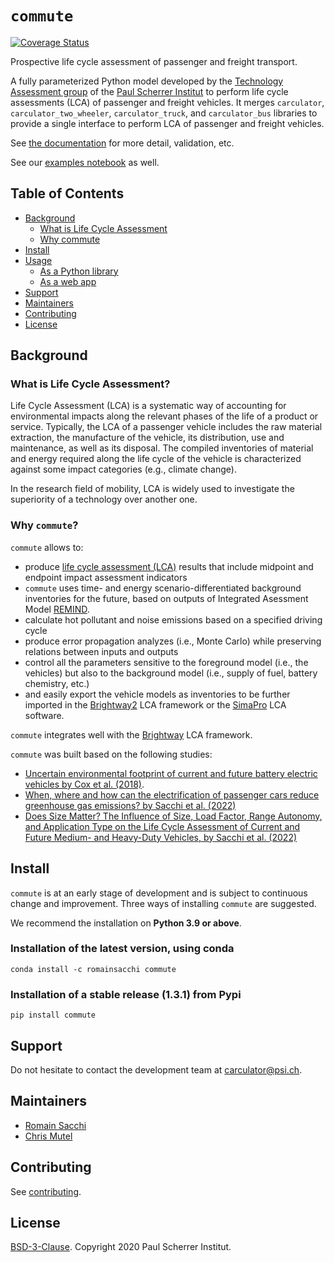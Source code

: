 # ``commute``

[![Coverage Status](https://coveralls.io/repos/github/romainsacchi/commute/badge.svg?branch=master)](https://coveralls.io/github/romainsacchi/commute?branch=master)

Prospective life cycle assessment of passenger and freight transport.

A fully parameterized Python model developed by the [Technology Assessment group](https://www.psi.ch/en/ta) of the
[Paul Scherrer Institut](https://www.psi.ch/en) to perform life cycle assessments (LCA) of passenger and freight vehicles.
It merges `carculator`, `carculator_two_wheeler`, `carculator_truck`, 
and `carculator_bus` libraries to provide a single interface to perform LCA of passenger and freight vehicles.

See [the documentation](https://commute.readthedocs.io/en/latest/index.html) for more detail, validation, etc.

See our [examples notebook](https://github.com/romainsacchi/commute/blob/master/examples/Examples.ipynb) as well.

## Table of Contents

- [Background](#background)
  - [What is Life Cycle Assessment](#what-is-life-cycle-assessment)
  - [Why commute](#why-commute)
- [Install](#install)
- [Usage](#usage)
  - [As a Python library](#as-a-python-library)
  - [As a web app](#as-a-web-app)
- [Support](#support)
- [Maintainers](#maintainers)
- [Contributing](#contributing)
- [License](#license)

## Background

### What is Life Cycle Assessment?

Life Cycle Assessment (LCA) is a systematic way of accounting for environmental impacts along the relevant phases of the life of a product or service.
Typically, the LCA of a passenger vehicle includes the raw material extraction, the manufacture of the vehicle, its distribution, use and maintenance, as well as its disposal.
The compiled inventories of material and energy required along the life cycle of the vehicle is characterized against some impact categories (e.g., climate change).

In the research field of mobility, LCA is widely used to investigate the superiority of a technology over another one.

### Why ``commute``?

``commute`` allows to:
* produce [life cycle assessment (LCA)](https://en.wikipedia.org/wiki/Life-cycle_assessment) results that include midpoint and endpoint impact assessment indicators
*  ``commute`` uses time- and energy scenario-differentiated background inventories for the future, based on outputs of Integrated Asessment Model [REMIND](https://www.pik-potsdam.de/research/transformation-pathways/models/remind/remind). 
* calculate hot pollutant and noise emissions based on a specified driving cycle
* produce error propagation analyzes (i.e., Monte Carlo) while preserving relations between inputs and outputs
* control all the parameters sensitive to the foreground model (i.e., the vehicles) but also to the background model
(i.e., supply of fuel, battery chemistry, etc.)
* and easily export the vehicle models as inventories to be further imported in the [Brightway2](https://brightwaylca.org/) LCA framework
  or the [SimaPro](https://www.simapro.com/) LCA software.

``commute`` integrates well with the [Brightway](https://brightwaylca.org/) LCA framework.

``commute`` was built based on the following  studies:
* [Uncertain environmental footprint of current and future battery electric vehicles by Cox et al. (2018)](https://pubs.acs.org/doi/abs/10.1021/acs.est.8b00261).
* [When, where and how can the electrification of passenger cars reduce greenhouse gas emissions? by Sacchi et al. (2022)](https://www.sciencedirect.com/science/article/pii/S136403212200380X)
* [Does Size Matter? The Influence of Size, Load Factor, Range Autonomy, and Application Type on the Life Cycle Assessment of Current and Future Medium- and Heavy-Duty Vehicles, by Sacchi et al. (2022)](https://pubs.acs.org/doi/abs/10.1021/acs.est.0c07773)

## Install

``commute`` is at an early stage of development and is subject to continuous change and improvement.
Three ways of installing ``commute`` are suggested.

We recommend the installation on **Python 3.9 or above**.

### Installation of the latest version, using conda

    conda install -c romainsacchi commute

### Installation of a stable release (1.3.1) from Pypi

    pip install commute


## Support

Do not hesitate to contact the development team at [carculator@psi.ch](mailto:carculator@psi.ch).

## Maintainers

* [Romain Sacchi](https://github.com/romainsacchi)
* [Chris Mutel](https://github.com/cmutel/)

## Contributing

See [contributing](https://github.com/romainsacchi/commute/blob/master/CONTRIBUTING.md).

## License

[BSD-3-Clause](https://github.com/romainsacchi/commute/blob/master/LICENSE). Copyright 2020 Paul Scherrer Institut.
